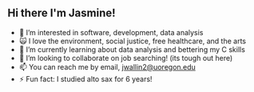 ## Hi there I'm Jasmine!
- 👀 I’m interested in software, development, data analysis
- 🙀 I love the environment, social justice, free healthcare, and the arts
- 🌱 I’m currently learning about data analysis and bettering my C skills
- 💞️ I’m looking to collaborate on job searching! (its tough out here)
- 📫 You can reach me by email, jwallin2@uoregon.edu
- ⚡ Fun fact: I studied alto sax for 6 years!

